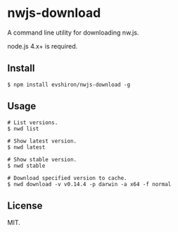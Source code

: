 # nwjs-download

A command line utility for downloading nw.js.

node.js 4.x+ is required.

## Install

```shell
$ npm install evshiron/nwjs-download -g
```

## Usage

```shell
# List versions.
$ nwd list

# Show latest version.
$ nwd latest

# Show stable version.
$ nwd stable

# Download specified version to cache.
$ nwd download -v v0.14.4 -p darwin -a x64 -f normal
```

## License

MIT.
